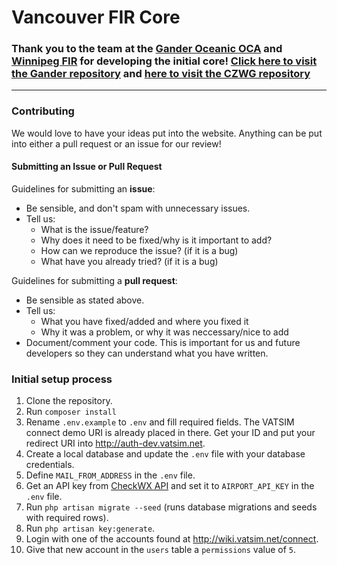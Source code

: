 # Vancouver FIR Core

### Thank you to the team at the [Gander Oceanic OCA](https://github.com/gander-oceanic-fir-vatsim) and [Winnipeg FIR](https://github.com/winnipegfir) for developing the initial core! [Click here to visit the Gander repository](https://github.com/gander-oceanic-fir-vatsim/czqo-core) and [here to visit the CZWG repository](https://github.com/winnipegfir/CZWG-core)
---
### Contributing

We would love to have your ideas put into the website. Anything can be put into either a pull request or an issue for our review!

#### Submitting an Issue or Pull Request
Guidelines for submitting an **issue**:

- Be sensible, and don't spam with unnecessary issues.
- Tell us:
  - What is the issue/feature?
  - Why does it need to be fixed/why is it important to add?
  - How can we reproduce the issue? (if it is a bug)
  - What have you already tried? (if it is a bug)

Guidelines for submitting a **pull request**:
- Be sensible as stated above.
- Tell us:
  - What you have fixed/added and where you fixed it
  - Why it was a problem, or why it was neccessary/nice to add
- Document/comment your code. This is important for us and future developers so they can understand what you have written.

### Initial setup process

1. Clone the repository.
2. Run `composer install`
3. Rename `.env.example` to `.env` and fill required fields. The VATSIM connect demo URI is already placed in there. Get your ID and put your redirect URI into http://auth-dev.vatsim.net.
4. Create a local database and update the `.env` file with your database credentials.
5. Define `MAIL_FROM_ADDRESS` in the `.env` file.
6. Get an API key from [CheckWX API](https://www.checkwxapi.com/) and set it to `AIRPORT_API_KEY` in the `.env` file.
7. Run `php artisan migrate --seed` (runs database migrations and seeds with required rows).
8. Run `php artisan key:generate`.
9. Login with one of the accounts found at http://wiki.vatsim.net/connect.
10. Give that new account in the `users` table a `permissions` value of `5`.


